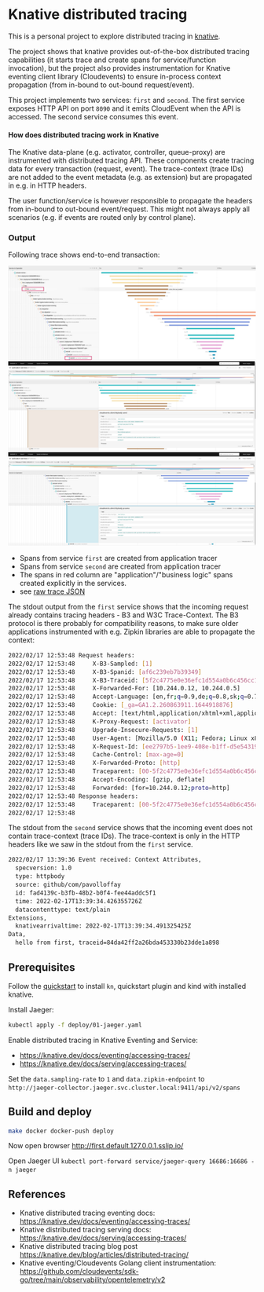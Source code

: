 # Knative distributed tracing

This is a personal project to explore distributed tracing in [knative](https://knative.dev/).

The project shows that knative provides out-of-the-box distributed tracing capabilities (it starts trace and create spans for service/function invocation), but the project also provides instrumentation for Knative eventing client library (Cloudevents) to ensure in-process context propagation (from in-bound to out-bound request/event).

This project implements two services: `first` and `second`. The first service exposes HTTP API on port `8090` and it emits CloudEvent when the API is accessed. The second service consumes this event.

#### How does distributed tracing work in Knative

The Knative data-plane (e.g. activator, controller, queue-proxy) are instrumented with distributed tracing API. These components create tracing data for every transaction (request, event). The trace-context (trace IDs) are not added to the event metadata (e.g. as extension) but are propagated in e.g. in HTTP headers.

The user function/service is however responsible to propagate the headers from in-bound to out-bound event/request. This might not always apply all scenarios (e.g. if events are routed only by control plane).

### Output

Following trace shows end-to-end transaction:

![Trace](./assets/screenshot-jaeger.jpg)
![event-receive](./assets/screenshot-jaeger-event-send-span.jpg)
![event-send](./assets/screenshot-jaeger-event-receive-span.jpg)

* Spans from service `first` are created from application tracer
* Spans from service `second` are created from application tracer
* The spans in red column are "application"/"business logic" spans created explicitly in the services.
* see [raw trace JSON](./assets/jaeger-trace-96fb08cdf0962dc11e32043925f9b46c.json)

The stdout output from the `first` service shows that the incoming request already contains tracing headers - B3 and W3C Trace-Context. The B3 protocol is there probably for compatibility reasons, to make sure older applications instrumented with e.g. Zipkin libraries are able to propagate the context:
```bash
2022/02/17 12:53:48 Request headers:
2022/02/17 12:53:48 	X-B3-Sampled: [1]
2022/02/17 12:53:48 	X-B3-Spanid: [af6c239eb7b39349]
2022/02/17 12:53:48 	X-B3-Traceid: [5f2c4775e0e36efc1d554a0b6c456cc1]
2022/02/17 12:53:48 	X-Forwarded-For: [10.244.0.12, 10.244.0.5]
2022/02/17 12:53:48 	Accept-Language: [en,fr;q=0.9,de;q=0.8,sk;q=0.7]
2022/02/17 12:53:48 	Cookie: [_ga=GA1.2.260863911.1644918876]
2022/02/17 12:53:48 	Accept: [text/html,application/xhtml+xml,application/xml;q=0.9,image/avif,image/webp,image/apng,*/*;q=0.8,application/signed-exchange;v=b3;q=0.9]
2022/02/17 12:53:48 	K-Proxy-Request: [activator]
2022/02/17 12:53:48 	Upgrade-Insecure-Requests: [1]
2022/02/17 12:53:48 	User-Agent: [Mozilla/5.0 (X11; Fedora; Linux x86_64) AppleWebKit/537.36 (KHTML, like Gecko) Chrome/98.0.4758.80 Safari/537.36]
2022/02/17 12:53:48 	X-Request-Id: [ee2797b5-1ee9-408e-b1ff-d5e5431977e6]
2022/02/17 12:53:48 	Cache-Control: [max-age=0]
2022/02/17 12:53:48 	X-Forwarded-Proto: [http]
2022/02/17 12:53:48 	Traceparent: [00-5f2c4775e0e36efc1d554a0b6c456cc1-af6c239eb7b39349-01]
2022/02/17 12:53:48 	Accept-Encoding: [gzip, deflate]
2022/02/17 12:53:48 	Forwarded: [for=10.244.0.12;proto=http]
2022/02/17 12:53:48 Response headers:
2022/02/17 12:53:48 	Traceparent: [00-5f2c4775e0e36efc1d554a0b6c456cc1-1cf3f827eba96bf2-01]
2022/02/17 12:53:48
```

The stdout from the `second` service shows that the incoming event does not contain trace-context (trace IDs). The trace-context is only in the HTTP headers like we saw in the stdout from the `first` service.
```bash
2022/02/17 13:39:36 Event received: Context Attributes,
  specversion: 1.0
  type: httpbody
  source: github/com/pavolloffay
  id: fad4139c-b3fb-48b2-b0f4-fee44addc5f1
  time: 2022-02-17T13:39:34.426355726Z
  datacontenttype: text/plain
Extensions,
  knativearrivaltime: 2022-02-17T13:39:34.491325425Z
Data,
  hello from first, traceid=84da42ff2a26bda453330b23dde1a898
```

## Prerequisites

Follow the [quickstart](https://knative.dev/docs/getting-started/quickstart-install/) to install `kn`, quickstart plugin and kind with installed knative.

Install Jaeger:
```bash
kubectl apply -f deploy/01-jaeger.yaml
```

Enable distributed tracing in Knative Eventing and Service: 
* https://knative.dev/docs/eventing/accessing-traces/
* https://knative.dev/docs/serving/accessing-traces/

Set the `data.sampling-rate` to `1` and `data.zipkin-endpoint` to `http://jaeger-collector.jaeger.svc.cluster.local:9411/api/v2/spans`

## Build and deploy

```bash
make docker docker-push deploy
```

Now open browser http://first.default.127.0.0.1.sslip.io/

Open Jaeger UI `kubectl port-forward service/jaeger-query 16686:16686 -n jaeger`

## References

* Knative distributed tracing eventing docs: https://knative.dev/docs/eventing/accessing-traces/
* Knative distributed tracing serving docs: https://knative.dev/docs/serving/accessing-traces/
* Knative distributed tracing blog post https://knative.dev/blog/articles/distributed-tracing/
* Knative eventing/Cloudevents Golang client instrumentation: https://github.com/cloudevents/sdk-go/tree/main/observability/opentelemetry/v2
